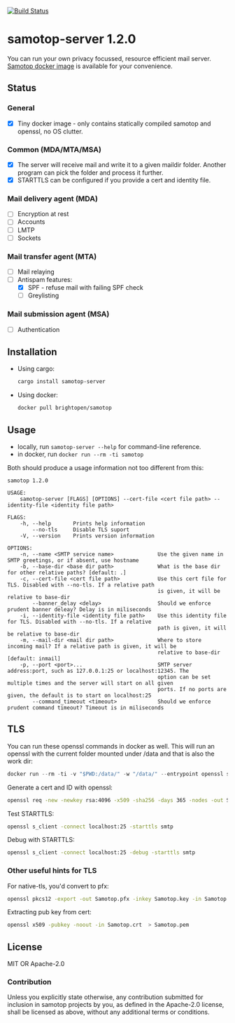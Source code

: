 [![Build Status](https://gitlab.com/BrightOpen/Samotop/badges/develop/pipeline.svg)](https://gitlab.com/BrightOpen/Samotop/commits/master)

# samotop-server 1.2.0

You can run your own privacy focussed, resource efficient mail server. [Samotop docker image](https://hub.docker.com/r/brightopen/samotop) is available for your convenience.

## Status

### General

- [x] Tiny docker image - only contains statically compiled samotop and openssl, no OS clutter.

### Common (MDA/MTA/MSA)

- [x] The server will receive mail and write it to a given maildir folder. Another program can pick the folder and process it further.
- [x] STARTTLS can be configured if you provide a cert and identity file.

### Mail delivery agent (MDA)

- [ ] Encryption at rest
- [ ] Accounts
- [ ] LMTP
- [ ] Sockets

### Mail transfer agent (MTA)

- [ ] Mail relaying
- [ ] Antispam features:
  - [x] SPF - refuse mail with failing SPF check
  - [ ] Greylisting

### Mail submission agent (MSA)

- [ ] Authentication

## Installation

- Using cargo:
   ```bash
   cargo install samotop-server
   ```
- Using docker:
   ```bash
   docker pull brightopen/samotop
   ```

## Usage

- locally, run `samotop-server --help` for command-line reference.
- in docker, run `docker run --rm -ti samotop`

Both should produce a usage information not too different from this:

    samotop 1.2.0

    USAGE:
        samotop-server [FLAGS] [OPTIONS] --cert-file <cert file path> --identity-file <identity file path>

    FLAGS:
        -h, --help       Prints help information
            --no-tls     Disable TLS suport
        -V, --version    Prints version information

    OPTIONS:
        -n, --name <SMTP service name>              Use the given name in SMTP greetings, or if absent, use hostname
        -b, --base-dir <base dir path>              What is the base dir for other relative paths? [default: .]
        -c, --cert-file <cert file path>            Use this cert file for TLS. Disabled with --no-tls. If a relative path
                                                    is given, it will be relative to base-dir
            --banner_delay <delay>                  Should we enforce prudent banner deleay? Delay is in miliseconds
        -i, --identity-file <identity file path>    Use this identity file for TLS. Disabled with --no-tls. If a relative
                                                    path is given, it will be relative to base-dir
        -m, --mail-dir <mail dir path>              Where to store incoming mail? If a relative path is given, it will be
                                                    relative to base-dir [default: inmail]
        -p, --port <port>...                        SMTP server address:port, such as 127.0.0.1:25 or localhost:12345. The
                                                    option can be set multiple times and the server will start on all given
                                                    ports. If no ports are given, the default is to start on localhost:25
            --command_timeout <timeout>             Should we enforce prudent command timeout? Timeout is in miliseconds

## TLS

You can run these openssl commands in docker as well.
This will run an openssl with the current folder mounted under /data and that is also the work dir:
```rust
docker run --rm -ti -v "$PWD:/data/" -w "/data/" --entrypoint openssl samotop help
```

Generate a cert and ID with openssl:
```bash
openssl req -new -newkey rsa:4096 -x509 -sha256 -days 365 -nodes -out Samotop.crt -keyout Samotop.key
```

Test STARTTLS:
```bash
openssl s_client -connect localhost:25 -starttls smtp
```

Debug with STARTTLS:
```bash
openssl s_client -connect localhost:25 -debug -starttls smtp
```

### Other useful hints for TLS

For native-tls, you'd convert to pfx:
```bash
openssl pkcs12 -export -out Samotop.pfx -inkey Samotop.key -in Samotop.crt
```

Extracting pub key from cert:
```bash
openssl x509 -pubkey -noout -in Samotop.crt  > Samotop.pem
```


## License
MIT OR Apache-2.0

### Contribution
Unless you explicitly state otherwise, any contribution submitted for inclusion in samotop projects by you, as defined in the Apache-2.0 license, shall be licensed as above, without any additional terms or conditions.
